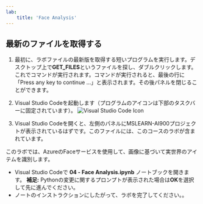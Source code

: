 ```yaml
---
lab:
    title: 'Face Analysis'
---
```


## 最新のファイルを取得する

1. 最初に、ラボファイルの最新版を取得する短いプログラムを実行します。デスクトップ上で**GET_FILES**というファイルを探し、ダブルクリックします。これでコマンドが実行されます。コマンドが実行されると、最後の行に「Press any key to continue ...」と表示されます。その後パネルを閉じることができます。

2. Visual Studio Codeを起動します（プログラムのアイコンは下部のタスクバーに固定されています）。
![Visual Studio Code Icon](./images/vscode.jpg)

3. Visual Studio Codeを開くと、左側のパネルにMSLEARN-AI900プロジェクトが表示されているはずです。このファイルには、このコースのラボが含まれています。

このラボでは、AzureのFaceサービスを使用して、画像に基づいて実世界のアイテムを識別します。

- Visual Studio Codeで **04 - Face Analysis.ipynb** ノートブックを開きます。
**補足:** Pythonの変更に関するプロンプトが表示された場合は**OK**を選択して先に進んでください。
- ノートのインストラクションにしたがって、ラボを完了してください。。

